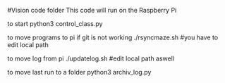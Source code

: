 #Vision code folder
This code will run on the Raspberry Pi

to start
python3 control_class.py

to move programs to pi if git is not working
./rsyncmaze.sh
#you have to edit local path

to move log from pi 
./updatelog.sh
#edit local path aswell

to move last run to a folder
python3 archiv_log.py
